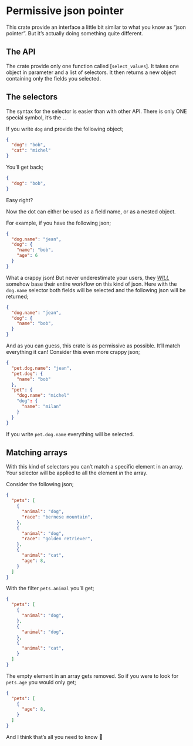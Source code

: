# Permissive json pointer

This crate provide an interface a little bit similar to what you know as “json pointer”.
But it’s actually doing something quite different.

## The API

The crate provide only one function called [`select_values`].
It takes one object in parameter and a list of selectors.
It then returns a new object containing only the fields you selected.

## The selectors

The syntax for the selector is easier than with other API.
There is only ONE special symbol, it’s the `.`.

If you write `dog` and provide the following object;
```json
{
  "dog": "bob",
  "cat": "michel"
}
```
You’ll get back;
```json
{
  "dog": "bob",
}
```

Easy right?

Now the dot can either be used as a field name, or as a nested object.

For example, if you have the following json;
```json
{
  "dog.name": "jean",
  "dog": {
    "name": "bob",
    "age": 6
  }
}
```

What a crappy json! But never underestimate your users, they [_WILL_](https://xkcd.com/1172/)
somehow base their entire workflow on this kind of json.
Here with the `dog.name` selector both fields will be
selected and the following json will be returned;
```json
{
  "dog.name": "jean",
  "dog": {
    "name": "bob",
  }
}
```

And as you can guess, this crate is as permissive as possible.
It’ll match everything it can!
Consider this even more crappy json;
```json
{
  "pet.dog.name": "jean",
  "pet.dog": {
    "name": "bob"
  },
  "pet": {
    "dog.name": "michel"
    "dog": {
      "name": "milan"
    }
  }
}
```
If you write `pet.dog.name` everything will be selected.

## Matching arrays

With this kind of selectors you can’t match a specific element in an array.
Your selector will be applied to all the element _in_ the array.

Consider the following json;
```json
{
  "pets": [
    {
      "animal": "dog",
      "race": "bernese mountain",
    },
    {
      "animal": "dog",
      "race": "golden retriever",
    },
    {
      "animal": "cat",
      "age": 8,
    }
  ]
}
```

With the filter `pets.animal` you’ll get;
```json
{
  "pets": [
    {
      "animal": "dog",
    },
    {
      "animal": "dog",
    },
    {
      "animal": "cat",
    }
  ]
}
```

The empty element in an array gets removed. So if you were to look
for `pets.age` you would only get;
```json
{
  "pets": [
    {
      "age": 8,
    }
  ]
}
```

And I think that’s all you need to know 🎉
